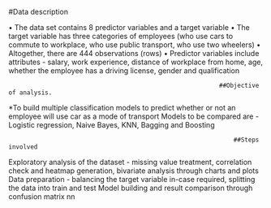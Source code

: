 #Data description

•	The data set contains 8 predictor variables and a target variable
•	The target variable has three categories of employees (who use cars to commute to workplace, who use public transport, who use two wheelers)
•	Altogether, there are 444 observations (rows)
•	Predictor variables include attributes - salary, work experience, distance of workplace from home, age, whether the employee has a driving license, gender and qualification


                                                              ##Objective of analysis.
*To build multiple classification models to predict whether or not an employee will use car as a mode of transport
Models to be compared are - Logistic regression, Naive Bayes, KNN, Bagging and Boosting

                                                                  ##Steps involved
Exploratory analysis of the dataset - missing value treatment, correlation check and heatmap generation, bivariate analysis through charts and plots
Data preparation - balancing the target variable in-case required, splitting the data into train and test
Model building and result comparison through confusion matrix
nn
